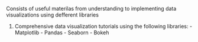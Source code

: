 Consists of useful materilas from understanding to implementing data visualizations using defferent libraries


1. Comprehensive data visualization tutorials using the following libraries:
         - Matplotlib
         - Pandas
         - Seaborn
         - Bokeh


